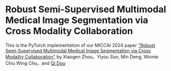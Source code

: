 # Robust Semi-Supervised Multimodal Medical Image Segmentation via Cross Modality Collaboration

This is the PyTorch implementation of our MICCAI 2024 paper ["Robust Semi-Supervised Multimodal Medical Image Segmentation via Cross Modality Collaboration"](https://github.com/med-air/CMC "悬停显示") by Xiaogen Zhou，Yiyou Sun, Min Deng, Winnie Chiu Wing Chu，and [Qi Dou](https://www.cse.cuhk.edu.hk/~qdou/)
